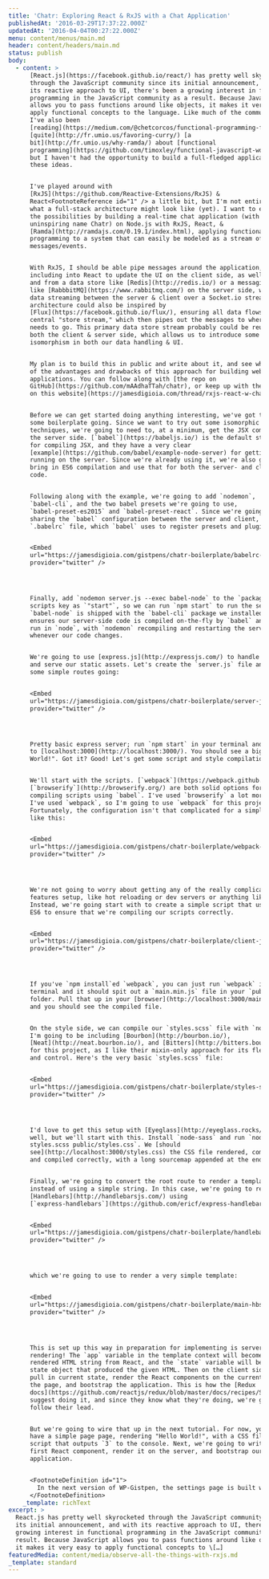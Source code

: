 ```yaml
---
title: 'Chatr: Exploring React & RxJS with a Chat Application'
publishedAt: '2016-03-29T17:37:22.000Z'
updatedAt: '2016-04-04T00:27:22.000Z'
menu: content/menus/main.md
header: content/headers/main.md
status: publish
body:
  - content: >
      [React.js](https://facebook.github.io/react/) has pretty well skyrocketed
      through the JavaScript community since its initial announcement, and with
      its reactive approach to UI, there's been a growing interest in functional
      programming in the JavaScript community as a result. Because JavaScript
      allows you to pass functions around like objects, it makes it very easy to
      apply functional concepts to the language. Like much of the community,
      I've also been
      [reading](https://medium.com/@chetcorcos/functional-programming-for-javascript-people-1915d8775504#.2bmh3geet)
      [quite](http://fr.umio.us/favoring-curry/) [a
      bit](http://fr.umio.us/why-ramda/) about [functional
      programming](https://github.com/timoxley/functional-javascript-workshop),
      but I haven't had the opportunity to build a full-fledged application on
      these ideas.


      I've played around with
      [RxJS](https://github.com/Reactive-Extensions/RxJS) &
      React<FootnoteReference id="1" /> a little bit, but I'm not entirely sure
      what a full-stack architecture might look like (yet). I want to explore
      the possibilities by building a real-time chat application (with the
      uninspiring name Chatr) on Node.js with RxJS, React, &
      [Ramda](http://ramdajs.com/0.19.1/index.html), applying functional
      programming to a system that can easily be modeled as a stream of
      messages/events.


      With RxJS, I should be able pipe messages around the application,
      including into React to update the UI on the client side, as well as to
      and from a data store like [Redis](http://redis.io/) or a messaging queue
      like [RabbbitMQ](https://www.rabbitmq.com/) on the server side, with the
      data streaming between the server & client over a Socket.io stream. This
      architecture could also be inspired by
      [Flux](https://facebook.github.io/flux/), ensuring all data flows into a
      central "store stream," which then pipes out the messages to wherever it
      needs to go. This primary data store stream probably could be reused on
      both the client & server side, which allows us to introduce some
      isomorphism in both our data handling & UI.


      My plan is to build this in public and write about it, and see what some
      of the advantages and drawbacks of this approach for building web
      applications. You can follow along with [the repo on
      GitHub](https://github.com/mAAdhaTTah/chatr), or keep up with the [thread
      on this website](https://jamesdigioia.com/thread/rxjs-react-w-chatr/).


      Before we can get started doing anything interesting, we've got to get
      some boilerplate going. Since we want to try out some isomorphic
      techniques, we're going to need to, at a minimum, get the JSX compiled on
      the server side. [`babel`](https://babeljs.io/) is the default standard
      for compiling JSX, and they have a very clear
      [example](https://github.com/babel/example-node-server) for getting it
      running on the server. Since we're already using it, we're also going to
      bring in ES6 compilation and use that for both the server- and client-side
      code.


      Following along with the example, we're going to add `nodemon`,
      `babel-cli`, and the two babel presets we're going to use,
      `babel-preset-es2015` and `babel-preset-react`. Since we're going to be
      sharing the `babel` configuration between the server and client, we need a
      `.babelrc` file, which `babel` uses to register presets and plugins:


      <Embed
      url="https://jamesdigioia.com/gistpens/chatr-boilerplate/babelrc-2/"
      provider="twitter" />




      Finally, add `nodemon server.js --exec babel-node` to the `package.json`'s
      scripts key as `"start"`, so we can run `npm start` to run the server.
      `babel-node` is shipped with the `babel-cli` package we installed, and it
      ensures our server-side code is compiled on-the-fly by `babel` and then
      run in `node`, with `nodemon` recompiling and restarting the server
      whenever our code changes.


      We're going to use [express.js](http://expressjs.com/) to handle routing
      and serve our static assets. Let's create the `server.js` file and get
      some simple routes going:


      <Embed
      url="https://jamesdigioia.com/gistpens/chatr-boilerplate/server-js-2/"
      provider="twitter" />




      Pretty basic express server; run `npm start` in your terminal and then go
      to [localhost:3000](http://localhost:3000/). You should see a big "Hello
      World!". Got it? Good! Let's get some script and style compilation going.


      We'll start with the scripts. [`webpack`](https://webpack.github.io/) and
      [`browserify`](http://browserify.org/) are both solid options for
      compiling scripts using `babel`. I've used `browserify` a lot more than
      I've used `webpack`, so I'm going to use `webpack` for this project.
      Fortunately, the configuration isn't that complicated for a simple setup
      like this:


      <Embed
      url="https://jamesdigioia.com/gistpens/chatr-boilerplate/webpack-config-js-2/"
      provider="twitter" />




      We're not going to worry about getting any of the really complicated
      features setup, like hot reloading or dev servers or anything like that.
      Instead, we're going start with to create a simple script that uses some
      ES6 to ensure that we're compiling our scripts correctly.


      <Embed
      url="https://jamesdigioia.com/gistpens/chatr-boilerplate/client-js-2/"
      provider="twitter" />




      If you've `npm install`ed `webpack`, you can just run `webpack` in your
      terminal and it should spit out a `main.min.js` file in your `public`
      folder. Pull that up in your [browser](http://localhost:3000/main.min.js)
      and you should see the compiled file.


      On the style side, we can compile our `styles.scss` file with `node-sass`.
      I'm going to be including [Bourbon](http://bourbon.io/),
      [Neat](http://neat.bourbon.io/), and [Bitters](http://bitters.bourbon.io/)
      for this project, as I like their mixin-only approach for its flexibility
      and control. Here's the very basic `styles.scss` file:


      <Embed
      url="https://jamesdigioia.com/gistpens/chatr-boilerplate/styles-scss-2/"
      provider="twitter" />




      I'd love to get this setup with [Eyeglass](http://eyeglass.rocks/) as
      well, but we'll start with this. Install `node-sass` and run `node-sass
      styles.scss public/styles.css`. We [should
      see](http://localhost:3000/styles.css) the CSS file rendered, compressed
      and compiled correctly, with a long sourcemap appended at the end.


      Finally, we're going to convert the root route to render a template for us
      instead of using a simple string. In this case, we're going to register
      [Handlebars](http://handlebarsjs.com/) using
      [`express-handlebars`](https://github.com/ericf/express-handlebars):


      <Embed
      url="https://jamesdigioia.com/gistpens/chatr-boilerplate/handlebars-2/"
      provider="twitter" />




      which we're going to use to render a very simple template:


      <Embed
      url="https://jamesdigioia.com/gistpens/chatr-boilerplate/main-hbs-2/"
      provider="twitter" />




      This is set up this way in preparation for implementing is server-side
      rendering! The `app` variable in the template context will become the
      rendered HTML string from React, and the `state` variable will be the
      state object that produced the given HTML. Then on the client side, we'll
      pull in current state, render the React components on the current state on
      the page, and bootstrap the application. This is how the [Redux
      docs](https://github.com/reactjs/redux/blob/master/docs/recipes/ServerRendering.md)
      suggest doing it, and since they know what they're doing, we're going to
      follow their lead.


      But we're going to wire that up in the next tutorial. For now, you should
      have a simple page page, rendering "Hello World!", with a CSS file and a
      script that outputs `3` to the console. Next, we're going to write our
      first React component, render it on the server, and bootstrap our
      application.


      <FootnoteDefinition id="1">
        In the next version of WP-Gistpen, the settings page is built with React & RxJS.
      </FootnoteDefinition>
    _template: richText
excerpt: >
  React.js has pretty well skyrocketed through the JavaScript community since
  its initial announcement, and with its reactive approach to UI, there’s been a
  growing interest in functional programming in the JavaScript community as a
  result. Because JavaScript allows you to pass functions around like objects,
  it makes it very easy to apply functional concepts to \[…]
featuredMedia: content/media/observe-all-the-things-with-rxjs.md
_template: standard
---
```



